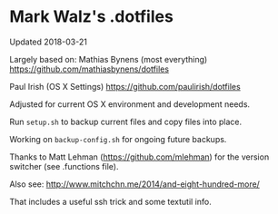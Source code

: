 Mark Walz's .dotfiles
====================

Updated 2018-03-21

Largely based on:
Mathias Bynens (most everything)
https://github.com/mathiasbynens/dotfiles

Paul Irish (OS X Settings)
https://github.com/paulirish/dotfiles

Adjusted for current OS X environment and development needs.

Run `setup.sh` to backup current files and copy files into place.

Working on `backup-config.sh` for ongoing future backups.

Thanks to Matt Lehman (https://github.com/mlehman) for the version switcher (see .functions file).

Also see: http://www.mitchchn.me/2014/and-eight-hundred-more/

That includes a useful ssh trick and some textutil info.
